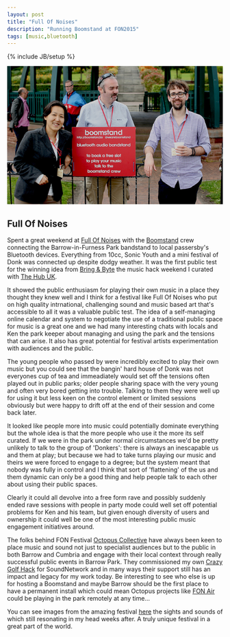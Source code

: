 ```yaml
---
layout: post
title: "Full Of Noises"
description: "Running Boomstand at FON2015"
tags: [music,bluetooth]
---
```

{% include JB/setup %}

<img src="/images/boomstand.jpg" width="600">

## Full Of Noises

Spent a great weekend at [Full Of Noises](http://fonfestival.org/) with the [Boomstand](https://twitter.com/weareboomstand) crew connecting the Barrow-in-Furness Park bandstand to local passersby's Bluetooth devices. Everything from 10cc, Sonic Youth and a mini festival of Donk was connected up despite dodgy weather. It was the first public test for the winning idea from [Bring & Byte](http://bringandbyte.co.uk/) the music hack weekend I curated with [The Hub UK](http://thehubuk.com/).

It showed the public enthusiasm for playing their own music in a place they thought they knew well and I think for a festival like Full Of Noises who put on high quality intrnational, challenging sound and music based art that's accessible to all it was a valuable public test. The idea of a self-managing online calendar and system to negotiate the use of a traditional public space for music is a great one and we had many interesting chats with locals and Ken the park keeper about managing and using the park and the tensions that can arise. It also has great potential for festival artists experimentation with audiences and the public. 


The young people who passed by were incredibly excited to play their own music but you could see that the bangin' hard house of Donk was not everyones cup of tea and immeadiately would set off the tensions often played out in public parks; older people sharing space with the very young and often very bored getting into trouble. Talking to them they were well up for using it but less keen on the control element or limited sessions obviously but were happy to drift off at the end of their session and come back later.

It looked like people more into music could potentially dominate everything but the whole idea is that the more people who use it the more its self curated. If we were in the park under normal circumstances we'd be pretty unlikely to talk to the group of 'Donkers': there is always an inescapable us and them at play; but because we had to take turns playing our music and theirs we were forced to engage to a degree; but the system meant that nobody was fully in control and I think that sort of 'flattening' of the us and them dynamic can only be a good thing and help people talk to each other about using their public spaces. 

Clearly it could all devolve into a free form rave and possibly suddenly ended rave sessions with people in party mode could well set off potential problems for Ken and his team, but given enough diversity of users and ownership it could well be one of the most interesting public music engagement initiatives around.

The folks behind FON Festival [Octopus Collective](http://www.octopuscollective.org/) have always been keen to place music and sound not just to specialist audiences but to the public in both Barrow and Cumbria and engage with their local context through really successful public events in Barrow Park. They commissioned my own [Crazy Golf Hack](http://soundnetwork.org.uk/?q=node/453) for SoundNetwork and in many ways their support still has an impact and legacy for my work today. Be interesting to see who else is up for hosting a Boomstand and maybe Barrow should be the first place to have a permanent install which could mean Octopus projects like [FON Air](http://www.octopuscollective.org/fon-air/) could be playing in the park remotely at any time...

You can see images from the amazing festival [here](https://www.flickr.com/photos/octopuscollective/albums/72157657192094781) the sights and sounds of which still resonating in my head weeks after. A truly unique festival in a great part of the world.


